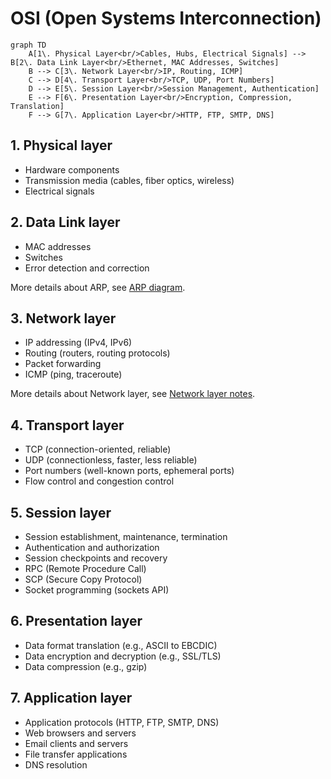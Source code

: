 # OSI (Open Systems Interconnection)

```mermaid
graph TD
    A[1\. Physical Layer<br/>Cables, Hubs, Electrical Signals] --> B[2\. Data Link Layer<br/>Ethernet, MAC Addresses, Switches]
    B --> C[3\. Network Layer<br/>IP, Routing, ICMP]
    C --> D[4\. Transport Layer<br/>TCP, UDP, Port Numbers]
    D --> E[5\. Session Layer<br/>Session Management, Authentication]
    E --> F[6\. Presentation Layer<br/>Encryption, Compression, Translation]
    F --> G[7\. Application Layer<br/>HTTP, FTP, SMTP, DNS]
```

## 1. Physical layer

- Hardware components
- Transmission media (cables, fiber optics, wireless)
- Electrical signals

## 2. Data Link layer

- MAC addresses
- Switches
- Error detection and correction

More details about ARP, see [ARP diagram](./arp-flow-diagram.md).

## 3. Network layer

- IP addressing (IPv4, IPv6)
- Routing (routers, routing protocols)
- Packet forwarding
- ICMP (ping, traceroute)

More details about Network layer, see [Network layer notes](./osi-network-layer.md).

## 4. Transport layer

- TCP (connection-oriented, reliable)
- UDP (connectionless, faster, less reliable)
- Port numbers (well-known ports, ephemeral ports)
- Flow control and congestion control

## 5. Session layer

- Session establishment, maintenance, termination
- Authentication and authorization
- Session checkpoints and recovery
- RPC (Remote Procedure Call)
- SCP (Secure Copy Protocol)
- Socket programming (sockets API)

## 6. Presentation layer

- Data format translation (e.g., ASCII to EBCDIC)
- Data encryption and decryption (e.g., SSL/TLS)
- Data compression (e.g., gzip)

## 7. Application layer

- Application protocols (HTTP, FTP, SMTP, DNS)
- Web browsers and servers
- Email clients and servers
- File transfer applications
- DNS resolution
